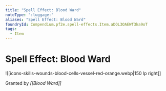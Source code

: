 ```yaml
---
title: "Spell Effect: Blood Ward"
noteType: ":luggage:"
aliases: "Spell Effect: Blood Ward"
foundryId: Compendium.pf2e.spell-effects.Item.aDOL3OAEWf3ka9oT
tags:
  - Item
---
```


# Spell Effect: Blood Ward
![[icons-skills-wounds-blood-cells-vessel-red-orange.webp|150 lp right]]

Granted by _[[Blood Ward]]_
